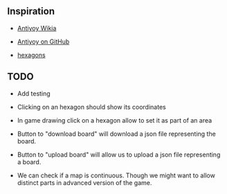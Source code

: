 

## Inspiration

* [Antiyoy Wikia](http://antiyoy.wikia.com/wiki/Antiyoy_Wikia)
* [Antiyoy on GitHub](https://github.com/yiotro/Antiyoy)


* [hexagons](https://www.redblobgames.com/grids/hexagons/)


## TODO
* Add testing
* Clicking on an hexagon should show its coordinates

* In game drawing click on a hexagon allow to set it as part of an area
* Button to "download board" will download a json file representing the board.
* Button to "upload board" will allow us to upload a json file representing a board.

* We can check if a map is continuous. Though we might want to allow distinct parts in advanced version of the game.
